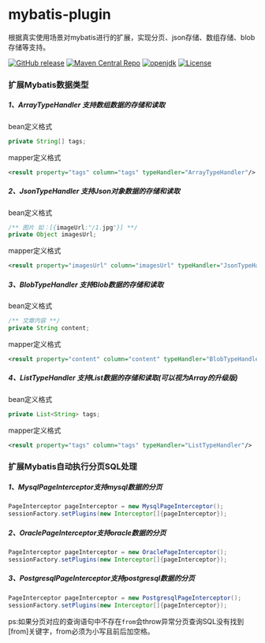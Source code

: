 # mybatis-plugin
根据真实使用场景对mybatis进行的扩展，实现分页、json存储、数组存储、blob存储等支持。

[![GitHub release](https://img.shields.io/github/v/release/weiecho/mybatis-plugin)](https://github.com/weiecho/mybatis-plugin/releases)
[![Maven Central Repo](https://img.shields.io/maven-central/v/cn.weiecho/mybatis-plugin)](https://mvnrepository.com/artifact/cn.weiecho/mybatis-plugin)
[![openjdk](https://img.shields.io/badge/jdk-v1.8%2B-red)](http://openjdk.java.net)
[![License](https://img.shields.io/github/license/weiecho/sentinel-client)](https://opensource.org/licenses/Apache-2.0)


### 扩展Mybatis数据类型

##### 1、ArrayTypeHandler 支持数组数据的存储和读取
bean定义格式
```java
private String[] tags;
```

mapper定义格式
```xml
<result property="tags" column="tags" typeHandler="ArrayTypeHandler"/>
```


##### 2、JsonTypeHandler 支持Json对象数据的存储和读取
bean定义格式
```java
/** 图片 如：[{imageUrl:"/1.jpg"}] **/
private Object imagesUrl;
```

mapper定义格式
```xml
<result property="imagesUrl" column="imagesUrl" typeHandler="JsonTypeHandler"/>
```

##### 3、BlobTypeHandler 支持Blob数据的存储和读取
bean定义格式
```java
/** 文章内容 **/
private String content;
```

mapper定义格式
```xml
<result property="content" column="content" typeHandler="BlobTypeHandler"/>
```

##### 4、ListTypeHandler 支持List<String>数据的存储和读取(可以视为Array的升级版)
bean定义格式
```java
private List<String> tags;
```

mapper定义格式
```xml
<result property="tags" column="tags" typeHandler="ListTypeHandler"/>
```



### 扩展Mybatis自动执行分页SQL处理
##### 1、MysqlPageInterceptor支持mysql数据的分页
```java
PageInterceptor pageInterceptor = new MysqlPageInterceptor();
sessionFactory.setPlugins(new Interceptor[]{pageInterceptor});
```

##### 2、OraclePageInterceptor支持oracle数据的分页
```java
PageInterceptor pageInterceptor = new OraclePageInterceptor();
sessionFactory.setPlugins(new Interceptor[]{pageInterceptor});
```

##### 3、PostgresqlPageInterceptor支持postgresql数据的分页
```java
PageInterceptor pageInterceptor = new PostgresqlPageInterceptor();
sessionFactory.setPlugins(new Interceptor[]{pageInterceptor});
```

ps:如果分页对应的查询语句中不存在` from `会throw异常分页查询SQL没有找到[from]关键字，from必须为小写且前后加空格。
